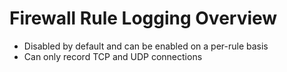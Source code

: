 # Firewall Rule Logging Overview

* Disabled by default and can be enabled on a per-rule basis
* Can only record TCP and UDP connections